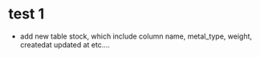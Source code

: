 # test 1
- add new table stock, which include column name, metal_type, weight, createdat updated at  etc.... 

